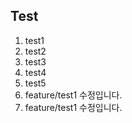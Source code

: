 ## Test

1. test1
2. test2
3. test3
4. test4
5. test5
6. feature/test1 수정입니다.
7. feature/test1 수정입니다.